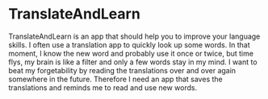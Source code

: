 # TranslateAndLearn
TranslateAndLearn is an app that should help you to improve your language skills. I often use a translation app to quickly look up some words. In that moment, I know the new word and probably use it once or twice, but time flys, my brain is like a filter and only a few words stay in my mind. I want to beat my forgetability by reading the translations over and over again somewhere in the future. Therefore I need an app that saves the translations and reminds me to read and use new words.  
